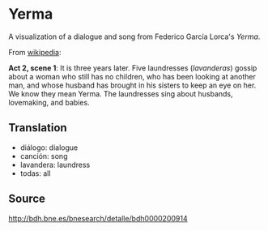 # Yerma

A visualization of a dialogue and song from Federico García Lorca's *Yerma*.

From [wikipedia](https://en.wikipedia.org/wiki/Yerma):

>
**Act 2, scene 1**:
It is three years later. Five laundresses (*lavanderas*) gossip about a woman who still has no children, who has been looking at another man, and whose husband has brought in his sisters to keep an eye on her. We know they mean Yerma. The laundresses sing about husbands, lovemaking, and babies. 

## Translation

- diálogo: dialogue
- canción: song
- lavandera: laundress
- todas: all

## Source

http://bdh.bne.es/bnesearch/detalle/bdh0000200914